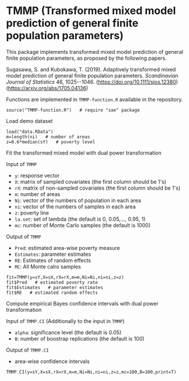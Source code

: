 # TMMP (Transformed mixed model prediction of general finite population parameters)
This package implements transformed mixed model prediction of general finite population parameters, as proposed by the following papers.

Sugasawa, S. and Kubokawa, T.  (2019). Adaptively transformed mixed model prediction of general finite population parameters. *Scandinavian Journal of Statistics* 46, 1025--1046. (https://doi.org/10.1111/sjos.12380)  (https://arxiv.org/abs/1705.04136)

Functions are implemented in `TMMP-function.R` available in the repository.
```{r}
source("TMMP-function.R")   # require "sae" package
```

Load demo dataset
```{r}
load("data.RData")
m=length(ni)   # number of areas
z=0.6*median(sY)   # poverty level
```

Fit the transformed mixed model with dual power transformation

Input of `TMMP`

- `y`: response vector
- `X`: matrix of sampled covariates (the first column should be 1's)
- `rX`: matrix of non-sampled covariates (the first column should be 1's)
- `m`: number of areas
- `Ni`: vector of the numbers of population in each area
- `ni`: vector of the numbers of samples in each area
- `z`: poverty line
- `la.set`: set of lambda (the default is 0, 0.05,..., 0.95, 1)
- `mc`: number of Monte Carlo samples (the default is 1000)

Output of `TMMP`

- `Pred`: estimated area-wise poverty measure
- `Estimates`: parameter estimates 
- `RE`: Estimates of random effects 
- `MC`: All Monte calro samples  
```{r}
fit=TMMP(y=sY,X=sX,rX=rX,m=m,Ni=Ni,ni=ni,z=z)
fit$Pred   # estimated poverty rate
fit$Estimates   # parameter estimates
fit$RE   # estimated random effects
```

Compute empirical Bayes confidence intervals with dual power transformation

Input of `TMMP.CI`  (Additionally to the input in `TMMP`)

- `alpha`: significance level (the default is 0.05)
- `B`: number of boostrap replications (the default is 100)

Output of `TMMP.CI`

- area-wise confidence intervals
```{r}
TMMP.CI(y=sY,X=sX,rX=rX,m=m,Ni=Ni,ni=ni,z=z,mc=100,B=100,print=T)
```



